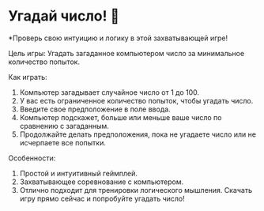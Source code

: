 # Угадай число! 🧠
*Проверь свою интуицию и логику в этой захватывающей игре!

Цель игры: Угадать загаданное компьютером число за минимальное количество попыток.

Как играть:

1. Компьютер загадывает случайное число от 1 до 100.
2. У вас есть ограниченное количество попыток, чтобы угадать число.
3. Введите свое предположение в поле ввода.
4. Компьютер подскажет, больше или меньше ваше число по сравнению с загаданным.
5. Продолжайте делать предположения, пока не угадаете число или не исчерпаете все попытки.

Особенности:

1. Простой и интуитивный геймплей.
2. Захватывающее соревнование с компьютером.
3. Отлично подходит для тренировки логического мышления.
Скачать игру прямо сейчас и попробуйте угадать число!

